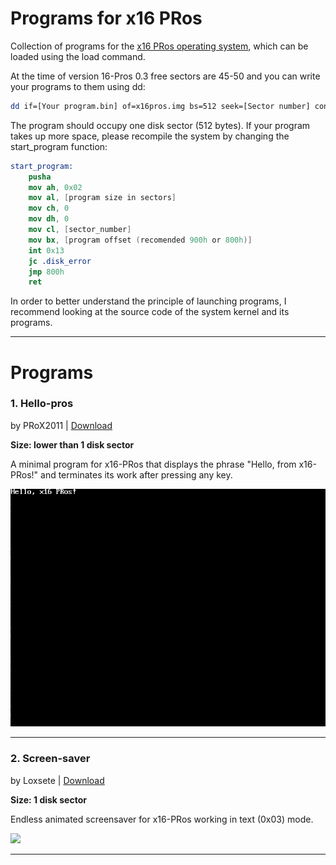 # Programs for x16 PRos
Collection of programs for the [x16 PRos operating system](https://github.com/PRoX2011/x16-PRos/), which can be loaded using the load command.

At the time of version 16-Pros 0.3 free sectors are 45-50 and you can write your programs to them using dd:
```bash
dd if=[Your program.bin] of=x16pros.img bs=512 seek=[Sector number] conv=notrunc
```
The program should occupy one disk sector (512 bytes). If your program takes up more space, please recompile the system by changing the start_program function:
```nasm
start_program:
    pusha
    mov ah, 0x02
    mov al, [program size in sectors]
    mov ch, 0
    mov dh, 0
    mov cl, [sector_number]
    mov bx, [program offset (recomended 900h or 800h)]
    int 0x13
    jc .disk_error
    jmp 800h
    ret
```
In order to better understand the principle of launching programs, I recommend looking at the source code of the system kernel and its programs.

---

# Programs

### **1.** Hello-pros 

by PRoX2011 | [Download](https://github.com/PRoX2011/programs4pros/blob/main/hello-pros/)

**Size: lower than 1 disk sector**

A minimal program for x16-PRos that displays the phrase "Hello, from x16-PRos!" and terminates its work after pressing any key.

![hello-pros](https://github.com/PRoX2011/programs4pros/blob/main/hello-pros/hello-pros.png)

---

### **2.** Screen-saver

by Loxsete | [Download](https://github.com/PRoX2011/programs4pros/blob/main/screen-saver/)

**Size: 1 disk sector**

Endless animated screensaver for x16-PRos working in text (0x03) mode.

<img src="https://github.com/PRoX2011/programs4pros/blob/main/screen-saver/screen-saver.gif" width="65%">

---
